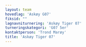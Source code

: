 ```yaml
---
layout: team
hovedlag: 'Askøy G07'
fiksid: ""
lagnavniturnering: 'Askøy Tiger 07'
turneringskategori: 'G07 5er'
kontaktperson: 'Trond Marøy'
title: 'Askøy Tiger 07'
---
```

